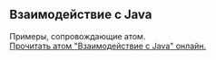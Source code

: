 ## Взаимодействие с Java

Примеры, сопровождающие атом.  
[Прочитать атом "Взаимодействие с Java" онлайн.](https://stepik.org/lesson/440526/step/1)